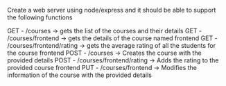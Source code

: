 Create a web server using node/express and it should be able to support the following functions

GET - /courses -> gets the list of the courses and their details
GET - /courses/frontend -> gets the details of the course named frontend
GET - /courses/frontend/rating -> gets the average rating of all the students for the course frontend
POST - /courses -> Creates the course with the provided details
POST - /courses/frontend/rating -> Adds the rating to the provided course frontend
PUT - /courses/frontend -> Modifies the information of the course with the provided details
